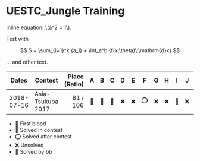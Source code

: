 # UESTC_Jungle Training

Inline equation: \\(a^2 = 1\\).

Test with

$$
S = \sum_{i=1}^k {a_i} + \int_a^b {f(x;\theta)\:\mathrm{d}x}
$$

... and other text.


| Dates     | Contest               | Place (Ratio) | A | B | C | D | E | F | G | H | I | J | K | L | M |
|:---------:|-----------------------| -------------:|:-:|:-:|:-:|:-:|:-:|:-:|:-:|:-:|:-:|:-:|:-:|:-:|:-:|
| 2018-07-16| Asia-Tsukuba 2017     | 81 / 106      |🎈|🎈|🎈|❌|❌|⭕️|❌|❌|🎈|❌|❌|||


* 🚀 First blood
* 🎈 Solved in contest
* ⭕️ Solved after contest
* ❌ Unsolved
* 📣 Solved by bb
